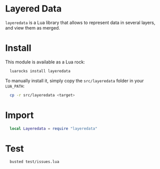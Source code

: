 # Layered Data

`layeredata` is a Lua library that allows to represent data in several layers,
and view them as merged.

# Install

This module is available as a Lua rock:
```bash
  luarocks install layeredata
```

To manually install it, simply copy the `src/layeredata` folder in your
`LUA_PATH`:

```bash
  cp -r src/layeredata <target>
```

# Import

```lua
  local Layeredata = require "layeredata"
```

# Test

```bash
  busted test/issues.lua
```
